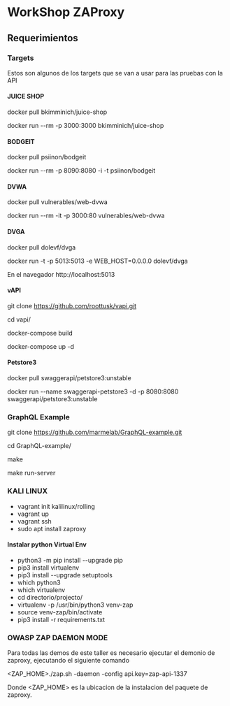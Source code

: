 # WorkShop ZAProxy

## Requerimientos

### Targets

Estos son algunos de los targets que se van a usar para las pruebas con la API

#### JUICE SHOP

docker pull bkimminich/juice-shop

docker run --rm -p 3000:3000 bkimminich/juice-shop

#### BODGEIT

docker pull psiinon/bodgeit

docker run --rm -p 8090:8080 -i -t psiinon/bodgeit

#### DVWA

docker pull vulnerables/web-dvwa

docker run --rm -it -p 3000:80 vulnerables/web-dvwa

#### DVGA

docker pull dolevf/dvga

docker run -t -p 5013:5013 -e WEB_HOST=0.0.0.0 dolevf/dvga

En el navegador http://localhost:5013

#### vAPI

git clone https://github.com/roottusk/vapi.git

cd vapi/

docker-compose build

docker-compose up -d

#### Petstore3

docker pull swaggerapi/petstore3:unstable

docker run  --name swaggerapi-petstore3 -d -p 8080:8080 swaggerapi/petstore3:unstable

### GraphQL Example

git clone https://github.com/marmelab/GraphQL-example.git

cd GraphQL-example/

make

make run-server

### KALI LINUX

- vagrant init kalilinux/rolling
- vagrant up
- vagrant ssh
- sudo apt install zaproxy

#### Instalar python Virtual Env

- python3 -m pip install --upgrade pip
- pip3 install virtualenv
- pip3 install --upgrade setuptools
- which python3
- which virtualenv
- cd directorio/projecto/
- virtualenv -p /usr/bin/python3 venv-zap
- source venv-zap/bin/activate
- pip3 install -r requirements.txt

### OWASP ZAP DAEMON MODE

Para todas las demos de este taller es necesario ejecutar el demonio de zaproxy, ejecutando el siguiente comando

<ZAP_HOME>./zap.sh -daemon -config api.key=zap-api-1337

Donde <ZAP_HOME> es la ubicacion de la instalacion del paquete de zaproxy.